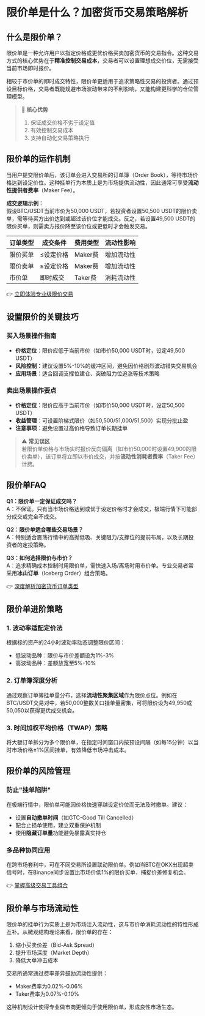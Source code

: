 # 限价单是什么？加密货币交易策略解析

## 什么是限价单？

限价单是一种允许用户以指定价格或更优价格买卖加密货币的交易指令。这种交易方式的核心优势在于**精准控制交易成本**，交易者可以设置理想成交价位，无需接受当前市场即时报价。

相较于市价单的即时成交特性，限价单更适用于追求策略性交易的投资者。通过预设目标价格，交易者既能规避市场波动带来的不利影响，又能构建更科学的仓位管理模型。

> 📌 **核心优势**  
> 1. 保证成交价格不劣于设定值  
> 2. 有效控制交易成本  
> 3. 支持自动化交易策略执行

## 限价单的运作机制

当用户提交限价单后，该订单会进入交易所的订单簿（Order Book），等待市场价格达到设定价位。这种挂单行为本质上是为市场提供流动性，因此通常可享受**流动性提供者费率**（Maker Fee）。

**成交逻辑示例**：  
假设BTC/USDT当前市价为50,000 USDT，若投资者设置50,500 USDT的限价卖单，需等待买方出价达到或超过该价位才能成交。反之，若设置49,500 USDT的限价买单，则需卖方报价降至该价位或更低时才会触发交易。

| 订单类型 | 成交条件 | 费用类型 | 流动性影响 |
|---------|----------|----------|------------|
| 限价买单 | ≤设定价格 | Maker费 | 增加流动性 |
| 限价卖单 | ≥设定价格 | Maker费 | 增加流动性 |
| 市价单 | 即时成交 | Taker费 | 消耗流动性 |

👉 [立即体验专业级限价交易](https://bit.ly/okx_welcome)

## 设置限价的关键技巧

### 买入场景操作指南
- **价格定位**：限价应低于当前市价（如市价50,000 USDT时，设定49,500 USDT）
- **风险控制**：建议设置5%-10%的缓冲区间，避免因价格剧烈波动错失交易机会
- **应用场景**：适合回调支撑位建仓、突破阻力位追涨等技术策略

### 卖出场景操作要点
- **价格定位**：限价应高于当前市价（如市价50,000 USDT时，设定50,500 USDT）
- **收益管理**：可设置阶梯式限价（如50,500/51,000/51,500）实现分批止盈
- **注意事项**：避免设置过高价格导致订单长期挂单

> ⚠️ **常见误区**  
> 若限价单价格与市场实时报价反向偏离（如市价50,000时设置49,900的限价卖单），该订单将立即以市价成交，并按**流动性消耗者费率**（Taker Fee）计费。

## 限价单FAQ

**Q1：限价单一定保证成交吗？**  
A：不保证。只有当市场价格达到或优于设定价格时才会成交，极端行情下可能部分成交或完全不成交。

**Q2：限价单适合哪些交易场景？**  
A：特别适合震荡行情中的高抛低吸、关键阻力/支撑位的提前布局，以及长期投资者的定投策略。

**Q3：如何选择限价与市价？**  
A：追求精确成本控制时用限价单，需快速入场/离场时用市价单。专业交易者常采用**冰山订单**（Iceberg Order）组合策略。

👉 [深度解析加密货币订单类型](https://bit.ly/okx_welcome)

## 限价单进阶策略

### 1. 波动率适配定价法
根据标的资产的24小时波动率动态调整限价区间：
- 低波动品种：限价与市价差额设为1%-3%
- 高波动品种：差额放宽至5%-10%

### 2. 订单簿深度分析
通过观察订单簿挂单量分布，选择**流动性聚集区域**作为限价点位。例如在BTC/USDT交易对中，若50,000整数关口挂单量密集，可将限价设为49,950或50,050以获得更优成交机会。

### 3. 时间加权平均价格（TWAP）策略
将大额订单拆分为多个限价单，在指定时间窗口内按预设间隔（如每15分钟）以当时市场价格±1%区间挂单，有效降低市场冲击成本。

## 限价单的风险管理

### 防止"挂单陷阱"
在极端行情中，限价单可能因价格快速穿越设定价位而无法及时撤单。建议：
- 设置**自动撤单时间**（如GTC-Good Till Cancelled）
- 配合止损单使用，建立双重保护机制
- 使用**隐藏订单量**功能避免暴露真实持仓

### 多品种协同应用
在跨市场套利中，可在不同交易所设置联动限价单。例如当BTC在OKX出现超卖信号时，在Binance同步设置比市场价低1%的限价买单，捕捉价差修复机会。

👉 [掌握高级交易工具组合](https://bit.ly/okx_welcome)

## 限价单与市场流动性

限价单的挂单行为实质上是为市场注入流动性，这与市价单消耗流动性的特性形成互补。从微观结构理论来看，限价单的存在：
1. 缩小买卖价差（Bid-Ask Spread）
2. 提升市场深度（Market Depth）
3. 降低大单冲击成本

交易所通常通过费率差异鼓励流动性提供：
- Maker费率为0.02%-0.06%
- Taker费率为0.07%-0.10%

这种机制设计使得专业做市商更倾向于使用限价单，形成良性市场生态。